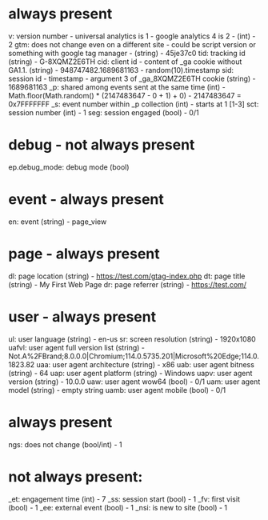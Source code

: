 # always present
v: version number - universal analytics is 1 - google analytics 4 is 2 - (int) - 2
gtm: does not change even on a different site - could be script version or something with google tag manager - (string) - 45je37c0
tid: tracking id (string) - G-8XQMZ2E6TH
cid: client id - content of _ga cookie without GA1.1. (string) - 948747482.1689681163 - random(10).timestamp
sid: session id - timestamp - argument 3 of _ga_8XQMZ2E6TH cookie (string) - 1689681163
_p: shared among events sent at the same time (int) - Math.floor(Math.random() * (2147483647 - 0 + 1) + 0) - 2147483647 = 0x7FFFFFFF
_s: event number within _p collection (int) - starts at 1 [1-3]
sct: session number (int) - 1
seg: session engaged (bool) - 0/1

# debug - not always present
ep.debug_mode: debug mode (bool)

# event - always present
en: event (string) - page_view

# page - always present
dl: page location (string) - https://test.com/gtag-index.php
dt: page title (string) - My First Web Page
dr: page referrer (string) - https://test.com/

# user - always present
ul: user language (string) - en-us
sr: screen resolution (string) - 1920x1080
uafvl: user agent full version list (string) - Not.A%2FBrand;8.0.0.0|Chromium;114.0.5735.201|Microsoft%20Edge;114.0.1823.82
uaa: user agent architecture (string) - x86
uab: user agent bitness (string) - 64
uap: user agent platform (string) - Windows
uapv: user agent version (string) - 10.0.0
uaw: user agent wow64 (bool) - 0/1
uam: user agent model (string) - empty string
uamb: user agent mobile (bool) - 0/1

# always present
ngs: does not change (bool/int) - 1

# not always present:
_et: engagement time (int) - 7
_ss: session start (bool) - 1
_fv: first visit (bool) - 1
_ee: external event (bool) - 1
_nsi: is new to site (bool) - 1
